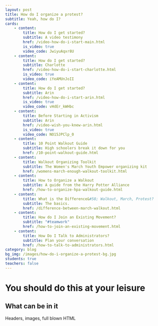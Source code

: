 ```yaml
---
layout: post
title: How do I organize a protest?
subtitle: Yeah, how do I?
cards:
    - content: 
        title: How do I get started?
        subtitle: A video testimony
        href: /video-how-do-i-start-main.html
        is_video: true
        video_code: JwiyuAqxr8U
    - content: 
        title: How do I get started?
        subtitle: Charlotte
        href: /video-how-do-i-start-charlotte.html
        is_video: true
        video_code: iYeAMUnJoII
    - content: 
        title: How do I get started?
        subtitle: Arin
        href: /video-how-do-i-start-arin.html
        is_video: true
        video_code: vHdEr_kWHbc
    - content: 
        title: Before Starting in Activism
        subtitle: Arin
        href: /video-wish-you-knew-arin.html
        is_video: true
        video_code: NO15JPClp_0
    - content:
        title: 10 Point Walkout Guide
        subtitle: High schoolers break it down for you
        href: /10-point-walkout-guide.html
    - content:
        title: Walkout Organizing Toolkit
        subtitle: The Women's March Youth Empower organizing kit
        href: /womens-march-enough-walkout-toolkit.html
    - content:
        title: How to Organize a Walkout
        subtitle: A guide from the Harry Potter Alliance
        href: /how-to-organize-hpa-walkout-guide.html
    - content:
        title: What is the Difference&#58; Walkout, March, Protest?
        subtitle: The basics.
        href: /difference-between-march-walkout.html
    - content:
        title: How do I Join an Existing Movement?
        subtitle: "#teamwork"
        href: /how-to-join-an-existing-movement.html  
    - content:
        title: How Do I Talk to Administrators?
        subtitle: Plan your conversation
        href: /how-to-talk-to-administrators.html
category: blog
bg_img: /images/how-do-i-organize-a-protest-bg.jpg
students: true
teachers: false
---
```


You should do this at your leisure
==================================

## What can be in it

Headers, images, full blown HTML


